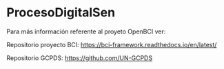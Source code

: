# ProcesoDigitalSen

Para más información referente al proyeto OpenBCI ver:


Repositorio proyecto BCI: https://bci-framework.readthedocs.io/en/latest/

Repositorio GCPDS: https://github.com/UN-GCPDS
